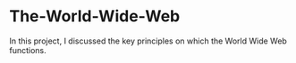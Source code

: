 # The-World-Wide-Web
In this project, I discussed the key principles on which the World Wide Web functions.
